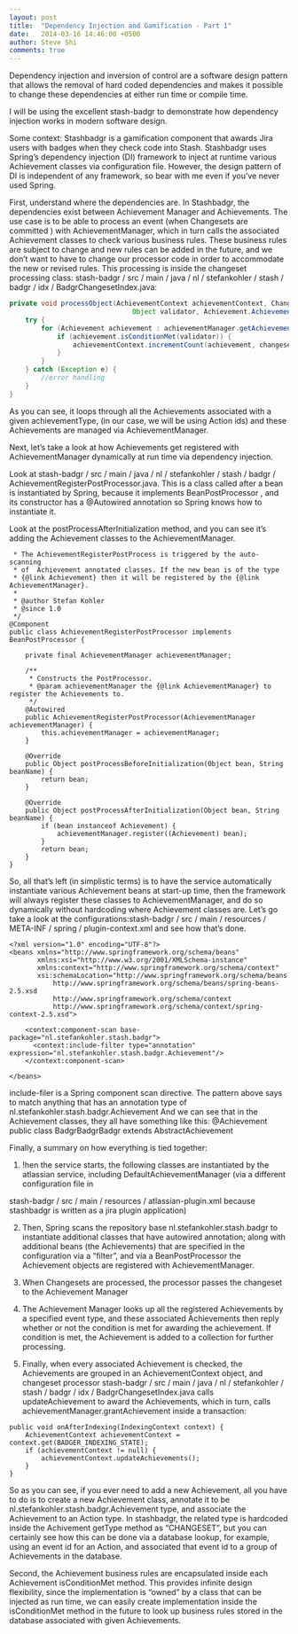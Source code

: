 ```yaml
---
layout: post
title:  "Dependency Injection and Gamification - Part 1"
date:   2014-03-16 14:46:00 +0500
author: Steve Shi
comments: true
---
```


Dependency injection and inversion of control are a software design pattern that allows the removal of hard coded dependencies and makes it possible to change these dependencies at either run time or compile time.

I will be using the excellent stash-badgr to demonstrate how dependency injection works in modern software design.

Some context: Stashbadgr is a gamification component that awards Jira users with badges when they check code into Stash. Stashbadgr uses Spring’s dependency injection (DI) framework to inject at runtime various Achievement classes via configuration file.  However, the design pattern of DI is independent of any framework, so  bear with me even if you’ve never used Spring.

<!--more-->

First, understand where the dependencies are.  In Stashbadgr, the dependencies exist between Achievement Manager and Achievements.  The use case is to be able to process an event (when Changesets are committed ) with AchievementManager, which in turn calls the associated Achievement classes to check various business rules. These business rules are subject to change and new rules can be added in the future, and we don’t want to have to change our processor code in order to accommodate the new or revised rules.  This processing is inside the changeset processing class:  stash-badgr / src / main / java / nl / stefankohler / stash / badgr / idx / BadgrChangesetIndex.java:

~~~java
private void processObject(AchievementContext achievementContext, Changeset changeset,
                               Object validator, Achievement.AchievementType achievementType) {
    try {
        for (Achievement achievement : achievementManager.getAchievements(achievementType)) {
            if (achievement.isConditionMet(validator)) {
                achievementContext.incrementCount(achievement, changeset.getAuthor(), changeset);
            }
        }
    } catch (Exception e) {
        //error handling
    }
}
~~~

As you can see, it loops through all the Achievements associated with a given achievementType, (in our case, we will be using Action ids)  and these Achievements are managed via AchievementManager.

Next, let’s take a look at how Achievements get registered with AchievementManager dynamically at run time via dependency injection.

Look at stash-badgr / src / main / java / nl / stefankohler / stash / badgr / AchievementRegisterPostProcessor.java.  This is a class called after a bean is instantiated by Spring, because it implements BeanPostProcessor , and its constructor has a @Autowired annotation so Spring knows how to instantiate it.

Look at the postProcessAfterInitialization method, and you can see it’s adding the Achievement classes to the AchievementManager.

~~~
 * The AchievementRegisterPostProcess is triggered by the auto-scanning
 * of  Achievement annotated classes. If the new bean is of the type
 * {@link Achievement} then it will be registered by the {@link AchievementManager}.
 * 
 * @author Stefan Kohler
 * @since 1.0
 */
@Component
public class AchievementRegisterPostProcessor implements BeanPostProcessor {

    private final AchievementManager achievementManager;

    /**
     * Constructs the PostProcessor.
     * @param achievementManager the {@link AchievementManager} to register the Achievements to.
     */
    @Autowired
    public AchievementRegisterPostProcessor(AchievementManager achievementManager) {
        this.achievementManager = achievementManager;
    }

    @Override
    public Object postProcessBeforeInitialization(Object bean, String beanName) {
        return bean;
    }

    @Override
    public Object postProcessAfterInitialization(Object bean, String beanName) {
        if (bean instanceof Achievement) {
            achievementManager.register((Achievement) bean);
        }
        return bean;
    }
}
~~~

So, all that’s left (in simplistic terms) is to have the service automatically instantiate various Achievement beans at start-up time, then the framework will always register these classes to AchievementManager, and do so dynamically without hardcoding where Achievement classes are.   Let’s go take a look at the configurations:stash-badgr / src / main / resources / META-INF / spring / plugin-context.xml and see how that’s done.

~~~
<?xml version="1.0" encoding="UTF-8"?>
<beans xmlns="http://www.springframework.org/schema/beans"
       xmlns:xsi="http://www.w3.org/2001/XMLSchema-instance"
       xmlns:context="http://www.springframework.org/schema/context"
       xsi:schemaLocation="http://www.springframework.org/schema/beans
           http://www.springframework.org/schema/beans/spring-beans-2.5.xsd
           http://www.springframework.org/schema/context
           http://www.springframework.org/schema/context/spring-context-2.5.xsd">

    <context:component-scan base-package="nl.stefankohler.stash.badgr">
      <context:include-filter type="annotation" expression="nl.stefankohler.stash.badgr.Achievement"/>
    </context:component-scan>

</beans>
~~~

include-filer is a Spring component scan directive. The pattern above says to match anything that has an annotation type of nl.stefankohler.stash.badgr.Achievement And we can see that in the Achievement classes, they all have something like this:
@Achievement
public class BadgrBadgrBadgr extends AbstractAchievement

Finally, a summary on how everything is tied together:

1. !hen the service starts, the following classes are instantiated by the atlassian service, including DefaultAchievementManager (via a different configuration file in

stash-badgr / src / main / resources / atlassian-plugin.xml because stashbadgr is written as a jira plugin application)

2. Then, Spring scans the repository base nl.stefankohler.stash.badgr to instantiate additional classes that have autowired annotation; along with additional beans (the Achievements) that are specified in the configuration via a “filter”, and via a BeanPostProcessor the Achievement objects are registered with AchievementManager.

3. When Changesets are processed, the processor passes the changeset to the Achievement Manager

4. The Achievement Manager looks up all the registered Achievements by a specified event type, and these associated Achievements then reply whether or not the condition is met for awarding the achievement.  If condition is met, the Achievement is added to a collection for further processing.

5. Finally, when every associated Achievement is checked, the Achievements are grouped in an AchievementContext object, and changeset processor stash-badgr / src / main / java / nl / stefankohler / stash / badgr / idx / BadgrChangesetIndex.java calls updateAchievement to award the Achievements, which in turn, calls achievementManager.grantAchievement inside a transaction:

~~~
public void onAfterIndexing(IndexingContext context) {
    AchievementContext achievementContext = context.get(BADGER_INDEXING_STATE);
    if (achievementContext != null) {
        achievementContext.updateAchievements();
    }
}
~~~

So as you can see, if you ever need to add a new Achievement, all you have to do is to create a new Achievement class, annotate it to be nl.stefankohler.stash.badgr.Achievement type, and associate the Achievement to an Action type. In stashbadgr, the related type is hardcoded inside the Achivement getType method as “CHANGESET”, but you can certainly see how this can be done via a database lookup, for example, using an event id for an Action, and associated that event id to a group of Achievements in the database.

Second, the Achievement business rules are encapsulated inside each Achievement isConditionMet method. This provides infinite design flexibility, since the implementation is “owned” by a class that can be injected as run time, we can easily create implementation inside the isConditionMet method in the future to look up business rules stored in the database associated with given Achievements.